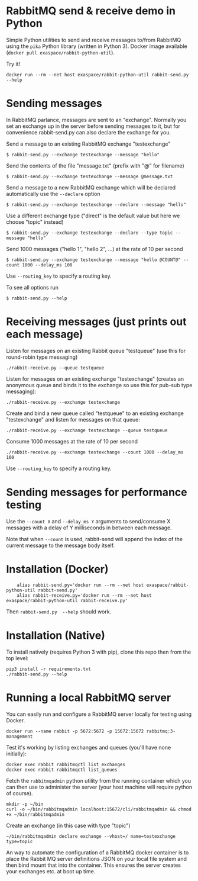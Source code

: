 
# RabbitMQ send & receive demo in Python


Simple Python utilities to send and receive messages to/from RabbitMQ using the `pika` Python library (written in Python 3). Docker image available (`docker pull exaspace/rabbit-python-util`).

Try it!

    docker run --rm --net host exaspace/rabbit-python-util rabbit-send.py --help


Sending messages
================

In RabbitMQ parlance, messages are sent to an "exchange". Normally you set an exchange up in the server before sending messages to it, but for convenience rabbit-send.py can also declare the exchange for you.

Send a message to an existing RabbitMQ exchange "testexchange"

```
$ rabbit-send.py --exchange testexchange --message "hello"
```

Send the contents of the file "message.txt" (prefix with "@" for filename)

```
$ rabbit-send.py --exchange testexchange --message @message.txt
```

Send a message to a new RabbitMQ exchange which will be declared automatically use the `--declare` option

```
$ rabbit-send.py --exchange testexchange --declare --message "hello"
```

Use a different exchange type ("direct" is the default value but here we choose "topic" instead)

```
$ rabbit-send.py --exchange testexchange --declare --type topic --message "hello"
```

Send 1000 messages ("hello 1", "hello 2", ...) at the rate of 10 per second

```
$ rabbit-send.py --exchange testexchange --message "hello @COUNT@" --count 1000 --delay_ms 100
```

Use `--routing_key` to specify a routing key.

To see all options run

```
$ rabbit-send.py --help
```


Receiving messages (just prints out each message)
=================================================

Listen for messages on an existing Rabbit queue "testqueue" (use this for round-robin type messaging)

```
./rabbit-receive.py --queue testqueue
```

Listen for messages on an existing exchange "testexchange" (creates an anonymous queue and binds it to the exchange so
use this for pub-sub type messaging):

```
./rabbit-receive.py --exchange testexchange
```

Create and bind a new queue called "testqueue" to an existing exchange "testexchange" and listen for messages on that queue:

```
./rabbit-receive.py --exchange testexchange --queue testqueue
```

Consume 1000 messages at the rate of 10 per second

```
./rabbit-receive.py --exchange testexchange --count 1000 --delay_ms 100
```

Use `--routing_key` to specify a routing key.


Sending messages for performance testing
========================================

Use the `--count X` and `--delay_ms Y` arguments to send/consume X messages with a delay of Y milliseconds in between each message.

Note that when `--count` is used, rabbit-send will append the index of the current message to the message body itself.


Installation (Docker)
=====================

```
    alias rabbit-send.py='docker run --rm --net host exaspace/rabbit-python-util rabbit-send.py'
    alias rabbit-receive.py='docker run --rm --net host exaspace/rabbit-python-util rabbit-receive.py'
```

Then `rabbit-send.py  --help` should work.


Installation (Native)
=====================

To install natively (requires Python 3 with pip), clone this repo then from the top level:

    pip3 install -r requirements.txt
    ./rabbit-send.py --help



Running a local RabbitMQ server
===============================

You can easily run and configure a RabbitMQ server locally for testing using Docker.

```
docker run --name rabbit -p 5672:5672 -p 15672:15672 rabbitmq:3-management
```

Test it's working by listing exchanges and queues (you'll have none initially):

```
docker exec rabbit rabbitmqctl list_exchanges
docker exec rabbit rabbitmqctl list_queues
```

Fetch the `rabbitmqadmin` python utility from the running container which you can then use
 to administer the server (your host machine will require python of course).

```
mkdir -p ~/bin
curl -o ~/bin/rabbitmqadmin localhost:15672/cli/rabbitmqadmin && chmod +x ~/bin/rabbitmqadmin
```

Create an exchange (in this case with type "topic")

```
~/bin/rabbitmqadmin declare exchange --vhost=/ name=testexchange type=topic
```

An way to automate the configuration of a RabbitMQ docker container is to place the Rabbit MQ server
 definitions JSON on your local file system and then bind mount that into the container. This ensures
 the server creates your exchanges etc. at boot up time.

